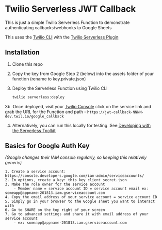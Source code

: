 # Twilio Serverless JWT Callback

This is just a simple Twilio Serverless Function to demonstrate authenticating callbacks/webhooks to Google Sheets

This uses the [Twilio CLI](https://www.twilio.com/docs/twilio-cli/quickstart) with the [Twilio Serverless Plugin](https://www.twilio.com/docs/twilio-cli/plugins)

## Installation

1.  Clone this repo

2.  Copy the key from Google Step 2 (below) into the assets folder of your function (rename to key.private.json)

3.  Deploy the Serverless Function using Twilio CLI

    ```zsh
    twilio serverless:deploy
    ```

3b. Once deployed, visit your [Twilio Console](https://www.twilio.com/console/functions/overview/services) click on the service link and grab the URL for the Function and path - `https://jwt-callback-NNNN-dev.twil.io/google_callback`

4.  Alternatively, you can run this locally for testing. See [Developing with the Serverless Toolkit](https://www.twilio.com/docs/labs/serverless-toolkit/developing?code-sample=code-run-a-serverless-project-locally&code-language=twilio-cli&code-sdk-version=default)

## Basics for Google Auth Key

_(Google changes their IAM console regularly, so keeping this relatively generic)_

    1. Create a service account: https://console.developers.google.com/iam-admin/serviceaccounts/
    2. In options, create a key: this key client_secret.json
    3. Make the role owner for the service account
        - Member name = service account ID = service account email ex: someapp@appname-201813.iam.gserviceaccount.com
    4. Copy the email address of your service account = service account ID
    5. Simply go in your browser to the Google sheet you want to interact with
    6. Go to SHARE on the top right of your screen
    7. Go to advanced settings and share it with email address of your service account
        - ex: someapp@appname-201813.iam.gserviceaccount.com
